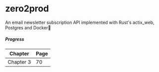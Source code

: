 # zero2prod

An email newsletter subscription API implemented with Rust's actix_web, Postgres and Docker🦀

##### Progress

| Chapter   | Page |
| --------- | ---- |
| Chapter 3 | 70   |
